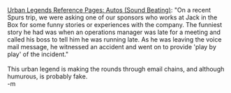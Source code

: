 <a href="http://www.snopes.com/autos/mishaps/beating.asp">Urban Legends Reference Pages: Autos (Sound Beating)</a>: "On a recent Spurs trip, we were asking one of our sponsors who works at Jack in the Box for some funny stories or experiences with the company. The funniest story he had was when an operations manager was late for a meeting and called his boss to tell him he was running late. As he was leaving the voice mail message, he witnessed an accident and went on to provide 'play by play' of the incident."
<br />
<br /><font class="comment">This urban legend is making the rounds through email chains, and although humurous, is probably fake.</font>
<br />-m
<br />